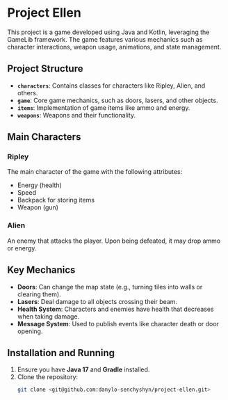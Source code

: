 # Project Ellen

This project is a game developed using Java and Kotlin, leveraging the GameLib framework. The game features various mechanics such as character interactions, weapon usage, animations, and state management.

## Project Structure

- **`characters`**: Contains classes for characters like Ripley, Alien, and others.
- **`game`**: Core game mechanics, such as doors, lasers, and other objects.
- **`items`**: Implementation of game items like ammo and energy.
- **`weapons`**: Weapons and their functionality.

## Main Characters

### Ripley
The main character of the game with the following attributes:
- Energy (health)
- Speed
- Backpack for storing items
- Weapon (gun)

### Alien
An enemy that attacks the player. Upon being defeated, it may drop ammo or energy.

## Key Mechanics

- **Doors**: Can change the map state (e.g., turning tiles into walls or clearing them).
- **Lasers**: Deal damage to all objects crossing their beam.
- **Health System**: Characters and enemies have health that decreases when taking damage.
- **Message System**: Used to publish events like character death or door opening.

## Installation and Running

1. Ensure you have **Java 17** and **Gradle** installed.
2. Clone the repository:
   ```bash
   git clone <git@github.com:danylo-senchyshyn/project-ellen.git>
